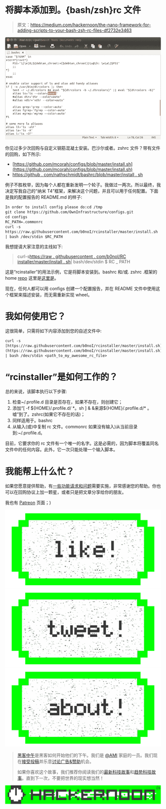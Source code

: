 # 将脚本添加到。{bash/zsh}rc 文件

> 原文：<https://medium.com/hackernoon/the-nano-framework-for-adding-scripts-to-your-bash-zsh-rc-files-df2732e3463>

![](img/3d472af9a6c17a59b83be0a4afb1c6a5.png)

你见过多少次回购与自定义钢筋混凝土安装。巴沙尔或者。zshrc 文件？带有文件的回购，如下所示:

*   [https://github.com/mcorah/configs/blob/master/install.sh](https://github.com/mcorah/configs/blob/master/install.sh)
*   [https://github . com/nathschmidt/bashrc/blob/master/install . sh](https://github.com/nathschmidt/bashrc/blob/master/install.sh)

例子不胜枚举，因为每个人都在重新发明一个轮子。我做过一两次。所以最终，我决定写我自己的“纳米 T4”框架，来解决这个问题，并且可以用于任何配置。下面是我的配置报告的 README.md 的样子:

```
In order to install config please do:cd /tmp
git clone https://github.com/OwnInfrastructure/configs.git
cd configs
RC_PATH=.commonrc
curl -s https://raw.githubusercontent.com/b0noI/rcinstaller/master/install.sh | bash /dev/stdin $RC_PATH
```

我想提请大家注意的主线如下:

> curl-s[https://raw . githubusercontent . com/b0noI/RC installer/master/install . sh](https://raw.githubusercontent.com/b0noI/rcinstaller/master/install.sh)| bash/dev/stdin $ RC _ PATH

这是“rcinstaller”的用法示例，它是将脚本安装到。bashrc 和/或. zshrc .框架的 home [repo](https://hackernoon.com/tagged/repo) 这里是[这里是](https://github.com/b0noI/rcinstaller)。

现在，任何人都可以用 configs 创建一个配置报告，并在 README 文件中使用这个框架来描述安装，而无需重新实现 wheel。

# 我如何使用它？

这很简单，只需将如下内容添加到您的自述文件中:

```
curl -s [https://raw.githubusercontent.com/b0noI/rcinstaller/master/install.sh](https://raw.githubusercontent.com/b0noI/rcinstaller/master/install.sh) | bash /dev/stdin <path_to_my_awesome_rc_file>
```

# “rcinstaller”是如何工作的？

总的来说，该脚本执行以下步骤:

1.  检查~/.profile.d 目录是否存在，如果不存在，则创建它；
2.  添加“[ -f ${HOME}/.profile.d/ *。sh ] & &来源${HOME}/.profile.d/* 。嘘”到了。zshrc(如果它不存在的话)；
3.  同样适用于。bashrc
4.  从输入(或)中复制 rc 文件。commonrc 如果没有输入)从当前目录到:~/.profile.d。

目前，它要求你的 rc 文件有一个唯一的名字。这是必需的，因为脚本将覆盖同名文件中的任何内容。此外，它一次只能处理一个输入脚本。

# 我能帮上什么忙？

如果您愿意提供帮助，有[一些功能请求和问题](https://github.com/b0noI/rcinstaller/issues)需要实施，非常感谢您的帮助。你也可以在回购协议上加一颗星，或者只是把文章分享给你的朋友。

我也有 [Patreon](https://www.patreon.com/b0noi) 页面；)

[![](img/50ef4044ecd4e250b5d50f368b775d38.png)](http://bit.ly/HackernoonFB)[![](img/979d9a46439d5aebbdcdca574e21dc81.png)](https://goo.gl/k7XYbx)[![](img/2930ba6bd2c12218fdbbf7e02c8746ff.png)](https://goo.gl/4ofytp)

> [黑客中午](http://bit.ly/Hackernoon)是黑客如何开始他们的下午。我们是 [@AMI](http://bit.ly/atAMIatAMI) 家庭的一员。我们现在[接受投稿](http://bit.ly/hackernoonsubmission)并乐意[讨论广告&赞助](mailto:partners@amipublications.com)机会。
> 
> 如果你喜欢这个故事，我们推荐你阅读我们的[最新科技故事](http://bit.ly/hackernoonlatestt)和[趋势科技故事](https://hackernoon.com/trending)。直到下一次，不要把世界的现实想当然！

![](img/be0ca55ba73a573dce11effb2ee80d56.png)